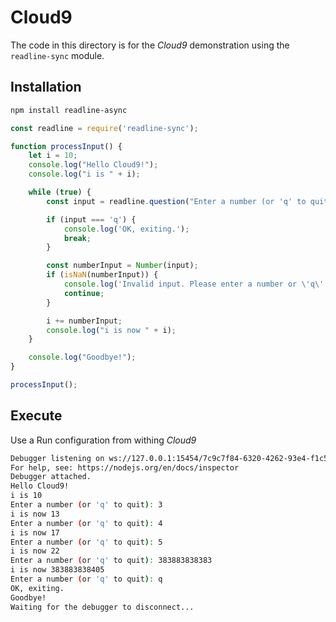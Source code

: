 # Cloud9

The code in this directory is for the *Cloud9* demonstration using the `readline-sync` module.

## Installation

```bash
npm install readline-async
```

```JavaScript
const readline = require('readline-sync');

function processInput() {
    let i = 10;
    console.log("Hello Cloud9!");
    console.log("i is " + i);

    while (true) {
        const input = readline.question("Enter a number (or 'q' to quit): ");

        if (input === 'q') {
            console.log('OK, exiting.');
            break;
        }

        const numberInput = Number(input);
        if (isNaN(numberInput)) {
            console.log('Invalid input. Please enter a number or \'q\' to quit.');
            continue;
        }

        i += numberInput;
        console.log("i is now " + i);
    }

    console.log("Goodbye!");
}

processInput();
```

## Execute

Use a Run configuration from withing *Cloud9*

```bash
Debugger listening on ws://127.0.0.1:15454/7c9c7f84-6320-4262-93e4-f1c5d438ca60
For help, see: https://nodejs.org/en/docs/inspector
Debugger attached.
Hello Cloud9!
i is 10
Enter a number (or 'q' to quit): 3
i is now 13
Enter a number (or 'q' to quit): 4
i is now 17
Enter a number (or 'q' to quit): 5
i is now 22
Enter a number (or 'q' to quit): 383883838383
i is now 383883838405
Enter a number (or 'q' to quit): q
OK, exiting.
Goodbye!
Waiting for the debugger to disconnect...
```
